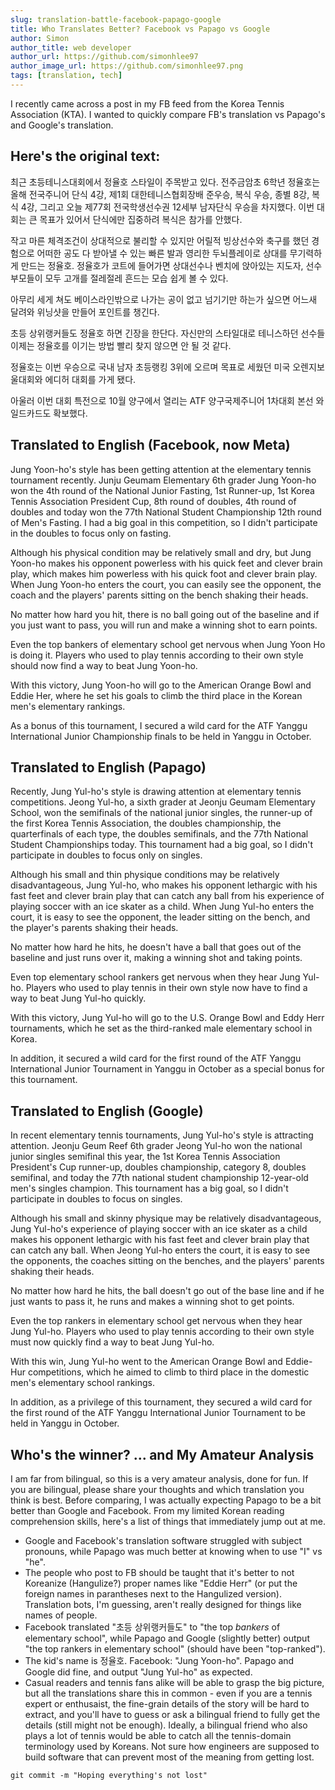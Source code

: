 ```yaml
---
slug: translation-battle-facebook-papago-google
title: Who Translates Better? Facebook vs Papago vs Google
author: Simon
author_title: web developer
author_url: https://github.com/simonhlee97
author_image_url: https://github.com/simonhlee97.png
tags: [translation, tech]
---
```

I recently came across a post in my FB feed from the Korea Tennis Association (KTA). I wanted to quickly compare FB's translation vs Papago's and Google's translation.

## Here's the original text:

최근 초등테니스대회에서 정율호 스타일이 주목받고 있다.   전주금암초 6학년 정율호는 올해  전국주니어 단식 4강,  제1회 대한테니스협회장배 준우승, 복식 우승, 종별 8강, 복식 4강, 그리고 오늘 제77회 전국학생선수권 12세부 남자단식 우승을 차지했다. 이번 대회는 큰 목표가 있어서 단식에만 집중하려 복식은 참가를 안했다.

<!--truncate-->

작고 마른 체격조건이 상대적으로 불리할 수 있지만 어릴적 빙상선수와 축구를 했던 경험으로 어떠한 공도 다 받아낼 수 있는 빠른 발과 영리한 두뇌플레이로  상대를 무기력하게 만드는  정율호. 정율호가 코트에 들어가면 상대선수나 벤치에 앉아있는 지도자, 선수부모들이 모두 고개를 절레절레 흔드는 모습 쉽게 볼 수 있다.

아무리 세게 쳐도 베이스라인밖으로 나가는 공이 없고  넘기기만 하는가 싶으면 어느새 달려와 위닝샷을 만들어 포인트를 챙긴다.

초등 상위랭커들도 정율호 하면 긴장을 한단다.  자신만의 스타일대로 테니스하던 선수들 이제는 정율호를 이기는 방법 빨리 찾지 않으면 안 될 것 같다.

정율호는 이번 우승으로 국내 남자 초등랭킹 3위에 오르며 목표로 세웠던 미국 오렌지보울대회와 에디허 대회를 가게 됐다.

아울러 이번 대회 특전으로 10월 양구에서 열리는 ATF 양구국제주니어 1차대회 본선 와일드카드도 확보했다.

## Translated to English (Facebook, now Meta)

Jung Yoon-ho's style has been getting attention at the elementary tennis tournament recently. Junju Geumam Elementary 6th grader Jung Yoon-ho won the 4th round of the National Junior Fasting, 1st Runner-up, 1st Korea Tennis Association President Cup, 8th round of doubles, 4th round of doubles and today won the 77th National Student Championship 12th round of Men's Fasting. I had a big goal in this competition, so I didn't participate in the doubles to focus only on fasting.

Although his physical condition may be relatively small and dry, but Jung Yoon-ho makes his opponent powerless with his quick feet and clever brain play, which makes him powerless with his quick foot and clever brain play. When Jung Yoon-ho enters the court, you can easily see the opponent, the coach and the players' parents sitting on the bench shaking their heads.

No matter how hard you hit, there is no ball going out of the baseline and if you just want to pass, you will run and make a winning shot to earn points.

Even the top bankers of elementary school get nervous when Jung Yoon Ho is doing it. Players who used to play tennis according to their own style should now find a way to beat Jung Yoon-ho.

With this victory, Jung Yoon-ho will go to the American Orange Bowl and Eddie Her, where he set his goals to climb the third place in the Korean men's elementary rankings.

As a bonus of this tournament, I secured a wild card for the ATF Yanggu International Junior Championship finals to be held in Yanggu in October.

## Translated to English (Papago)

Recently, Jung Yul-ho's style is drawing attention at elementary tennis competitions.   Jeong Yul-ho, a sixth grader at Jeonju Geumam Elementary School, won the semifinals of the national junior singles, the runner-up of the first Korea Tennis Association, the doubles championship, the quarterfinals of each type, the doubles semifinals, and the 77th National Student Championships today. This tournament had a big goal, so I didn't participate in doubles to focus only on singles.

Although his small and thin physique conditions may be relatively disadvantageous, Jung Yul-ho, who makes his opponent lethargic with his fast feet and clever brain play that can catch any ball from his experience of playing soccer with an ice skater as a child. When Jung Yul-ho enters the court, it is easy to see the opponent, the leader sitting on the bench, and the player's parents shaking their heads.

No matter how hard he hits, he doesn't have a ball that goes out of the baseline and just runs over it, making a winning shot and taking points.

Even top elementary school rankers get nervous when they hear Jung Yul-ho.  Players who used to play tennis in their own style now have to find a way to beat Jung Yul-ho quickly.

With this victory, Jung Yul-ho will go to the U.S. Orange Bowl and Eddy Herr tournaments, which he set as the third-ranked male elementary school in Korea.

In addition, it secured a wild card for the first round of the ATF Yanggu International Junior Tournament in Yanggu in October as a special bonus for this tournament.

## Translated to English (Google)

In recent elementary tennis tournaments, Jung Yul-ho's style is attracting attention. Jeonju Geum Reef 6th grader Jeong Yul-ho won the national junior singles semifinal this year, the 1st Korea Tennis Association President's Cup runner-up, doubles championship, category 8, doubles semifinal, and today the 77th national student championship 12-year-old men's singles champion. This tournament has a big goal, so I didn't participate in doubles to focus on singles.

Although his small and skinny physique may be relatively disadvantageous, Jung Yul-ho's experience of playing soccer with an ice skater as a child makes his opponent lethargic with his fast feet and clever brain play that can catch any ball. When Jeong Yul-ho enters the court, it is easy to see the opponents, the coaches sitting on the benches, and the players' parents shaking their heads.

No matter how hard he hits, the ball doesn't go out of the base line and if he just wants to pass it, he runs and makes a winning shot to get points.

Even the top rankers in elementary school get nervous when they hear Jung Yul-ho. Players who used to play tennis according to their own style must now quickly find a way to beat Jung Yul-ho.

With this win, Jung Yul-ho went to the American Orange Bowl and Eddie-Hur competitions, which he aimed to climb to third place in the domestic men's elementary school rankings.

In addition, as a privilege of this tournament, they secured a wild card for the first round of the ATF Yanggu International Junior Tournament to be held in Yanggu in October.

## Who's the winner? ... and My Amateur Analysis

I am far from bilingual, so this is a very amateur analysis, done for fun. If you are bilingual, please share your thoughts and which translation you think is best. Before comparing, I was actually expecting Papago to be a bit better than Google and Facebook. From my limited Korean reading comprehension skills, here's a list of things that immediately jump out at me.

- Google and Facebook's translation software struggled with subject pronouns, while Papago was much better at knowing when to use "I" vs "he".
- The people who post to FB should be taught that it's better to not Koreanize (Hangulize?) proper names like "Eddie Herr" (or put the foreign names in parantheses next to the Hangulized version). Translation bots, I'm guessing, aren't really designed for things like names of people.
- Facebook translated "초등 상위랭커들도" to "the top *bankers* of elementary school", while Papago and Google (slightly better) output "the top rankers in elementary school" (should have been "top-ranked").
- The kid's name is 정율호. Facebook: "Jung Yoon-ho". Papago and Google did fine, and output "Jung Yul-ho" as expected.
- Casual readers and tennis fans alike will be able to grasp the big picture, but all the translations share this in common - even if you are a tennis expert or enthusaist, the fine-grain details of the story will be hard to extract, and you'll have to guess or ask a bilingual friend to fully get the details (still might not be enough). Ideally, a bilingual friend who also plays a lot of tennis would be able to catch all the tennis-domain terminology used by Koreans. Not sure how engineers are supposed to build software that can prevent most of the meaning from getting lost.

`git commit -m "Hoping everything's not lost"`